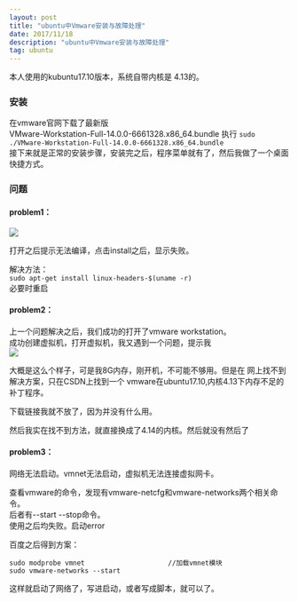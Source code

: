 ```yaml
---
layout: post
title: "ubuntu中Vmware安装与故障处理"
date: 2017/11/18
description: "ubuntu中Vmware安装与故障处理"
tag: ubuntu
---
```


本人使用的kubuntu17.10版本，系统自带内核是 4.13的。   

### 安装

在vmware官网下载了最新版  
VMware-Workstation-Full-14.0.0-6661328.x86_64.bundle
执行
`sudo ./VMware-Workstation-Full-14.0.0-6661328.x86_64.bundle`  
接下来就是正常的安装步骤，安装完之后，程序菜单就有了，然后我做了一个桌面快捷方式。

### 问题

#### problem1：  

![](http://images.cnitblog.com/blog/511414/201411/201411163594624.png)
 
打开之后提示无法编译，点击install之后，显示失败。

解决方法：   
`sudo apt-get install linux-headers-$(uname -r)`  
必要时重启

#### problem2：  

上一个问题解决之后，我们成功的打开了vmware workstation。  
成功创建虚拟机，打开虚拟机，我又遇到一个问题，提示我  
![](https://imgsa.baidu.com/exp/w=480/sign=cfbb2875fefaaf5184e380b7bc5594ed/314e251f95cad1c8a6267c747c3e6709c83d51c7.jpg)

大概是这么个样子，可是我8G内存，刚开机，不可能不够用。但是在 网上找不到解决方案，只在CSDN上找到一个
vmware在ubuntu17.10,内核4.13下内存不足的补丁程序。

下载链接我就不放了，因为并没有什么用。

然后我实在找不到方法，就直接换成了4.14的内核。然后就没有然后了

#### problem3：

网络无法启动。vmnet无法启动，虚拟机无法连接虚拟网卡。

查看vmware的命令，发现有vmware-netcfg和vmware-networks两个相关命令。  
后者有--start --stop命令。  
使用之后均失败。启动error

百度之后得到方案：

	sudo modprobe vmnet                     //加载vmnet模块
	sudo vmware-networks --start

这样就启动了网络了，写进启动，或者写成脚本，就可以了。	